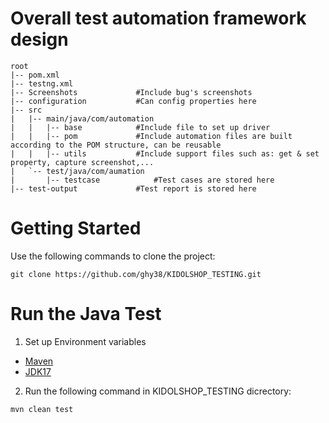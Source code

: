 # Overall test automation framework design
```
root
|-- pom.xml
|-- testng.xml
|-- Screenshots				#Include bug's screenshots
|-- configuration			#Can config properties here
|-- src
|   |-- main/java/com/automation	
|   |   |-- base			#Include file to set up driver
|   |   |-- pom				#Include automation files are built according to the POM structure, can be reusable
|   |   |-- utils			#Include support files such as: get & set property, capture screenshot,... 
|   `-- test/java/com/aumation
|       |-- testcase			#Test cases are stored here
|-- test-output				#Test report is stored here
```
# Getting Started
Use the following commands to clone the project:
```
git clone https://github.com/ghy38/KIDOLSHOP_TESTING.git
```
# Run the Java Test
1. Set up Environment variables
  - [Maven](https://maven.apache.org/download.cgi)
  - [JDK17](https://www.oracle.com/java/technologies/javase/jdk17-archive-downloads.html)
2. Run the following command in KIDOLSHOP_TESTING dicrectory:
```
mvn clean test
```
